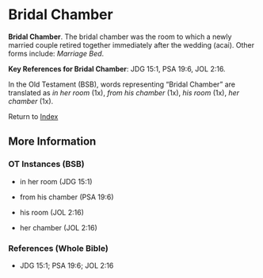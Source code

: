 # Bridal Chamber
**Bridal Chamber**. 
The bridal chamber was the room to which a newly married couple retired together immediately after the wedding (acai). 
Other forms include: 
*Marriage Bed*. 


**Key References for Bridal Chamber**: 
JDG 15:1, PSA 19:6, JOL 2:16. 


In the Old Testament (BSB), words representing “Bridal Chamber” are translated as 
*in her room* (1x), *from his chamber* (1x), *his room* (1x), *her chamber* (1x). 




Return to [Index](00-Index.md)

## More Information

### OT Instances (BSB)

* in her room (JDG 15:1)

* from his chamber (PSA 19:6)

* his room (JOL 2:16)

* her chamber (JOL 2:16)



### References (Whole Bible)

* JDG 15:1; PSA 19:6; JOL 2:16



